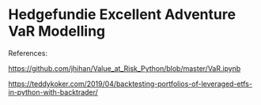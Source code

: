 # Hedgefundie Excellent Adventure VaR Modelling

References:

https://github.com/jhihan/Value_at_Risk_Python/blob/master/VaR.ipynb

https://teddykoker.com/2019/04/backtesting-portfolios-of-leveraged-etfs-in-python-with-backtrader/
